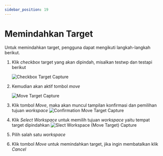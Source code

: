```yaml
---
sidebar_position: 19
---
```


# Memindahkan Target

Untuk memindahkan target, pengguna dapat mengikuti langkah-langkah berikut.
1. Klik *checkbox* target yang akan dipindah, misalkan testwp dan testapi berikut

   ![Checkbox Target Capture](/img/capture/checkbox-movetarget.png)
2. Kemudian akan aktif tombol *move*

   ![Move Target Capture](/img/capture/move-target.png)
3. Klik tombol *Move*, maka akan muncul tampilan konfirmasi dan pemilihan tujuan *workspace*
   ![Confirmation Move Target Capture](/img/capture/konfir-move-targets.png)
4. Klik *Select Workspace* untuk memilih tujuan *workspace* yaitu tempat target dipindahkan
   ![Slect Workspace (Move Target) Capture](/img/capture/select-workspace-move.png)
5. Pilih salah satu *workspace*
6. Klik tombol *Move* untuk memindahkan target, jika ingin membatalkan klik *Cancel*